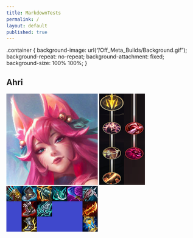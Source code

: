 ```yaml
---
title: MarkdownTests
permalink: /
layout: default
published: true
---
```

.container {
background-image: url(“/Off_Meta_Builds/Background.gif”);
	background-repeat: no-repeat;
  	background-attachment: fixed;
  	background-size: 100% 100%;
}
## Ahri

<img src="/Off_Meta_Builds/Ahri/240x240.png" width="240" height="240">
<img src="/Off_Meta_Builds/Ahri/Runes.png" width="120" height="240">
<br><img src="/Off_Meta_Builds/Ahri/Items.png" width="240" height="120">

